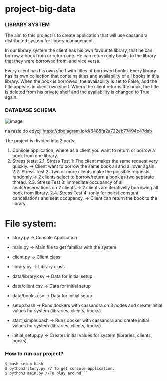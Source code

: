 
# project-big-data
### LIBRARY SYSTEM
The aim to this project is to create application that will use cassandra distributed system for library management.

In our library system the client has his own favourite library, that he can borrow a book from or return one. He can return only books to the library that they were borrowed from, and vice versa.

Every client has his own shelf with titles of borrowed books. Every library has its own collection that contains titles and availability of all books in this library. When the book is borrowed, the availability is set to False, and the title appears in client own shelf. Whern the client returns the book, the title is deleted from his private shelf and the availability is changed to True again.

### DATABASE SCHEMA
![image](https://github.com/Batukuju/project-big-data/assets/75094119/c171c9d5-7dc6-42bc-b6f3-1b21659c026e)

na razie do edycji https://dbdiagram.io/d/6485fa2a722eb77494c47dab

The project is divided into 2 parts:
1) Console application, where as a client you want to return or borrow a book from one library.
2) Stress tests:
2.1. Stress Test 1: The client makes the same request very quickly. -> Client want to borrow the same book all and all over again.
2.2. Stress Test 2: Two or more clients make the possible requests randomly.-> 2 clients select to borrow/return a book as two separate thread. 
2.3. Stress Test 3: Immediate occupancy of all seats/reservations on 2 clients.-> 2 clients are iterativelly borrowing all book from library.
2.4. Stress Test 4: (only for pairs) constant cancellations and seat occupancy. -> Client can return the book to the library.

# File system:
- story.py -> Console Application
- main.py -> Main file to get familiar with the system
- client.py -> Client class 
- library.py -> Library class 


- data/library.csv -> Data for initial setup
- data/client.csv -> Data for initial setup
- data/books.csv -> Data for initial setup


- setup.bash -> Runs dockers with cassandra on 3 nodes and create initial values for system (libraries, clients, books)
- start_simple.bash -> Runs docker with cassandra and create initial values for system (libraries, clients, books)
- initial_setup.py -> Creates initial values for system (libraries, clients, books)

###  How to run our project?
```bash
$ bash setup.bash 
$ python3 story.py // To get console application:
$ python3 main.py //To play around```
